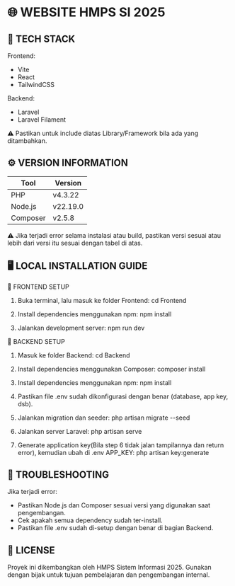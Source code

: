 🌐 WEBSITE HMPS SI 2025
========================

🧩 TECH STACK
--------------
Frontend:
- Vite
- React
- TailwindCSS

Backend:
- Laravel
- Laravel Filament

⚠️ Pastikan untuk include diatas Library/Framework bila ada yang ditambahkan.


⚙️ VERSION INFORMATION
----------------------
Tool        | Version
------------|----------
PHP         | v4.3.22
Node.js     | v22.19.0
Composer    | v2.5.8

⚠️ Jika terjadi error selama instalasi atau build, pastikan versi sesuai atau lebih dari versi itu sesuai dengan tabel di atas.


🖥️ LOCAL INSTALLATION GUIDE
----------------------------

🔹 FRONTEND SETUP
1. Buka terminal, lalu masuk ke folder Frontend:
   cd Frontend

2. Install dependencies menggunakan npm:
   npm install

3. Jalankan development server:
   npm run dev


🔹 BACKEND SETUP
1. Masuk ke folder Backend:
   cd Backend

2. Install dependencies menggunakan Composer:
   composer install

3. Install dependencies menggunakan npm:
   npm install

4. Pastikan file .env sudah dikonfigurasi dengan benar (database, app key, dsb).

5. Jalankan migration dan seeder:
   php artisan migrate --seed

6. Jalankan server Laravel:
   php artisan serve

7. Generate application key(Bila step 6 tidak jalan tampilannya dan return error), kemudian ubah di .env APP_KEY:
   php artisan key:generate

🧰 TROUBLESHOOTING
------------------
Jika terjadi error:
- Pastikan Node.js dan Composer sesuai versi yang digunakan saat pengembangan.
- Cek apakah semua dependency sudah ter-install.
- Pastikan file .env sudah di-setup dengan benar di bagian Backend.


📜 LICENSE
-----------
Proyek ini dikembangkan oleh HMPS Sistem Informasi 2025.
Gunakan dengan bijak untuk tujuan pembelajaran dan pengembangan internal.
